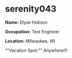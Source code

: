 # serenity043

**Name:** Elyse Hobson 

**Occupation:** Test Engineer

**Location:** Milwaukee, WI

""Vacation Spot:"" Anywhere!!!
